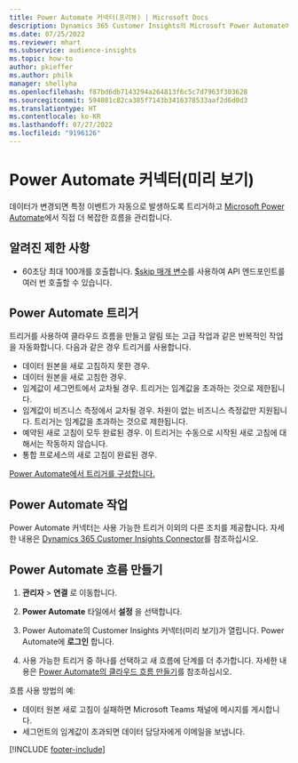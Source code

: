 ```yaml
---
title: Power Automate 커넥터(프리뷰) | Microsoft Docs
description: Dynamics 365 Customer Insights의 Microsoft Power Automate에서 흐름을 만듭니다.
ms.date: 07/25/2022
ms.reviewer: mhart
ms.subservice: audience-insights
ms.topic: how-to
author: pkieffer
ms.author: philk
manager: shellyha
ms.openlocfilehash: f87bd6db7143294a264813f6c5c7d7963f303628
ms.sourcegitcommit: 594081c82ca385f7143b3416378533aaf2d6d0d3
ms.translationtype: HT
ms.contentlocale: ko-KR
ms.lasthandoff: 07/27/2022
ms.locfileid: "9196126"
---
```

# <a name="power-automate-connector-preview"></a>Power Automate 커넥터(미리 보기)

데이터가 변경되면 특정 이벤트가 자동으로 발생하도록 트리거하고 [Microsoft Power Automate](https://flow.microsoft.com/)에서 직접 더 복잡한 흐름을 관리합니다.

## <a name="known-limitations"></a>알려진 제한 사항

- 60초당 최대 100개를 호출합니다. [$skip 매개 변수](/connectors/customerinsights/#get-items-from-an-entity)를 사용하여 API 엔드포인트를 여러 번 호출할 수 있습니다.

## <a name="power-automate-triggers"></a>Power Automate 트리거

트리거를 사용하여 클라우드 흐름을 만들고 알림 또는 고급 작업과 같은 반복적인 작업을 자동화합니다. 다음과 같은 경우 트리거를 사용합니다.

- 데이터 원본을 새로 고침하지 못한 경우.
- 데이터 원본을 새로 고침한 경우.
- 임계값이 세그먼트에서 교차될 경우. 트리거는 임계값을 초과하는 것으로 제한됩니다.
- 임계값이 비즈니스 측정에서 교차될 경우. 차원이 없는 비즈니스 측정값만 지원됩니다. 트리거는 임계값을 초과하는 것으로 제한됩니다.
- 예약된 새로 고침이 모두 완료된 경우. 이 트리거는 수동으로 시작된 새로 고침에 대해서는 작동하지 않습니다.
- 통합 프로세스의 새로 고침이 완료된 경우.

[Power Automate에서 트리거를 구성합니다.](https://flow.microsoft.com/connectors/shared_customerinsights/dynamics-365-customer-insights-connector/)

## <a name="power-automate-actions"></a>Power Automate 작업

Power Automate 커넥터는 사용 가능한 트리거 이외의 다른 조치를 제공합니다. 자세한 내용은 [Dynamics 365 Customer Insights Connector](/connectors/customerinsights/)를 참조하십시오.

## <a name="create-a-power-automate-flow"></a>Power Automate 흐름 만들기

1. **관리자** > **연결** 로 이동합니다.

1. **Power Automate** 타일에서 **설정** 을 선택합니다.

1. Power Automate의 Customer Insights 커넥터(미리 보기)가 열립니다. Power Automate에 **로그인** 합니다.

1. 사용 가능한 트리거 중 하나를 선택하고 새 흐름에 단계를 더 추가합니다. 자세한 내용은 [Power Automate의 클라우드 흐름 만들기](/power-automate/get-started-logic-flow)를 참조하십시오.

흐름 사용 방법의 예: 
- 데이터 원본 새로 고침이 실패하면 Microsoft Teams 채널에 메시지를 게시합니다. 
- 세그먼트의 임계값이 초과되면 데이터 담당자에게 이메일을 보냅니다.

[!INCLUDE [footer-include](includes/footer-banner.md)]
